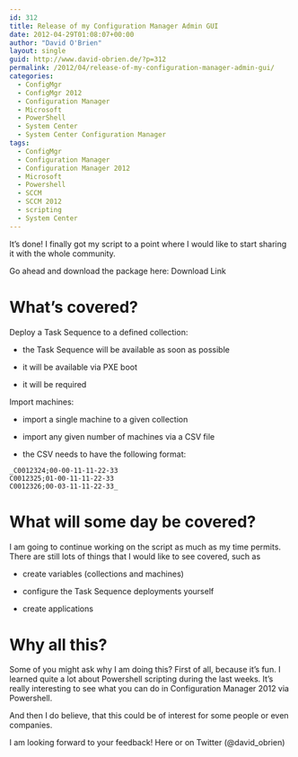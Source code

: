 ```yaml
---
id: 312
title: Release of my Configuration Manager Admin GUI
date: 2012-04-29T01:08:07+00:00
author: "David O'Brien"
layout: single
guid: http://www.david-obrien.de/?p=312
permalink: /2012/04/release-of-my-configuration-manager-admin-gui/
categories:
  - ConfigMgr
  - ConfigMgr 2012
  - Configuration Manager
  - Microsoft
  - PowerShell
  - System Center
  - System Center Configuration Manager
tags:
  - ConfigMgr
  - Configuration Manager
  - Configuration Manager 2012
  - Microsoft
  - Powershell
  - SCCM
  - SCCM 2012
  - scripting
  - System Center
---
```

It’s done! I finally got my script to a point where I would like to start sharing it with the whole community.

Go ahead and download the package here: Download Link

# What’s covered?

Deploy a Task Sequence to a defined collection:

* the Task Sequence will be available as soon as possible

* it will be available via PXE boot

* it will be required

Import machines:

* import a single machine to a given collection

* import any given number of machines via a CSV file

* the CSV needs to have the following format:

```
_C0012324;00-00-11-11-22-33
C0012325;01-00-11-11-22-33
C0012326;00-03-11-11-22-33_
```

# What will some day be covered?

I am going to continue working on the script as much as my time permits. There are still lots of things that I would like to see covered, such as

* create variables (collections and machines)

* configure the Task Sequence deployments yourself

* create applications

# Why all this?

Some of you might ask why I am doing this? First of all, because it’s fun. I learned quite a lot about Powershell scripting during the last weeks. It’s really interesting to see what you can do in Configuration Manager 2012 via Powershell.

And then I do believe, that this could be of interest for some people or even companies.

I am looking forward to your feedback! Here or on Twitter (@david_obrien)
